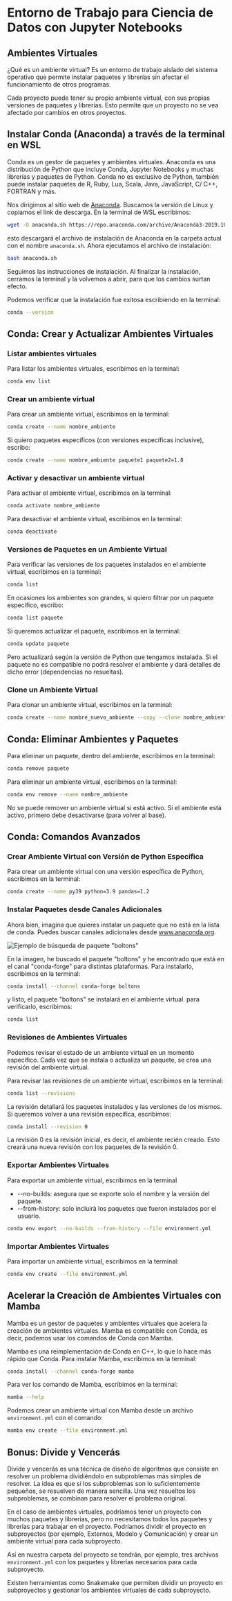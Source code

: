 # Entorno de Trabajo para Ciencia de Datos con Jupyter Notebooks

## Ambientes Virtuales

¿Qué es un ambiente virtual? Es un entorno de trabajo aislado del sistema operativo que permite instalar paquetes y librerías sin afectar el funcionamiento de otros programas.

Cada proyecto puede tener su propio ambiente virtual, con sus propias versiones de paquetes y librerías. Esto permite que un proyecto no se vea afectado por cambios en otros proyectos.

## Instalar Conda (Anaconda) a través de la terminal en WSL

Conda es un gestor de paquetes y ambientes virtuales. Anaconda es una distribución de Python que incluye Conda, Jupyter Notebooks y muchas librerías y paquetes de Python. Conda no es exclusivo de Python, también puede instalar paquetes de R, Ruby, Lua, Scala, Java, JavaScript, C/ C++, FORTRAN y más.

Nos dirigimos al sitio web de [Anaconda](https://www.anaconda.com/download). Buscamos la versión de Linux y copiamos el link de descarga. En la terminal de WSL escribimos:

```bash
wget -O anaconda.sh https://repo.anaconda.com/archive/Anaconda3-2019.10-Linux-x86_64.sh
```

esto descargará el archivo de instalación de Anaconda en la carpeta actual con el nombre `anaconda.sh`. Ahora ejecutamos el archivo de instalación:

```bash
bash anaconda.sh
```

Seguimos las instrucciones de instalación. Al finalizar la instalación, cerramos la terminal y la volvemos a abrir, para que los cambios surtan efecto.

Podemos verificar que la instalación fue exitosa escribiendo en la terminal:

```bash
conda --version
```

## Conda: Crear y Actualizar Ambientes Virtuales

### Listar ambientes virtuales

Para listar los ambientes virtuales, escribimos en la terminal:

```bash
conda env list
```

### Crear un ambiente virtual

Para crear un ambiente virtual, escribimos en la terminal:

```bash
conda create --name nombre_ambiente
```

Si quiero paquetes específicos (con versiones específicas inclusive), escribo:

```bash
conda create --name nombre_ambiente paquete1 paquete2=1.8
```

### Activar y desactivar un ambiente virtual

Para activar el ambiente virtual, escribimos en la terminal:

```bash
conda activate nombre_ambiente
```

Para desactivar el ambiente virtual, escribimos en la terminal:

```bash
conda deactivate
```

### Versiones de Paquetes en un Ambiente Virtual

Para verificar las versiones de los paquetes instalados en el ambiente virtual, escribimos en la terminal:

```bash
conda list
```

En ocasiones los ambientes son grandes, si quiero filtrar por un paquete específico, escribo:

```bash
conda list paquete
```

Si queremos actualizar el paquete, escribimos en la terminal:

```bash
conda update paquete
```

Pero actualizará según la versión de Python que tengamos instalada. Si el paquete no es compatible no podrá resolver el ambiente y dará detalles de dicho error (dependencias no resueltas).

### Clone un Ambiente Virtual

Para clonar un ambiente virtual, escribimos en la terminal:

```bash
conda create --name nombre_nuevo_ambiente --copy --clone nombre_ambiente_a_clonar
```

## Conda: Eliminar Ambientes y Paquetes

Para eliminar un paquete, dentro del ambiente, escribimos en la terminal:

```bash
conda remove paquete
```

Para eliminar un ambiente virtual, escribimos en la terminal:

```bash
conda env remove --name nombre_ambiente
```

No se puede remover un ambiente virtual si está activo. Si el ambiente está activo, primero debe desactivarse (para volver al base).

## Conda: Comandos Avanzados

### Crear Ambiente Virtual con Versión de Python Específica

Para crear un ambiente virtual con una versión específica de Python, escribimos en la terminal:

```bash
conda create --name py39 python=3.9 pandas=1.2
```

### Instalar Paquetes desde Canales Adicionales

Ahora bien, imagina que quieres instalar un paquete que no está en la lista de conda. Puedes buscar canales adicionales desde www.anaconda.org.

![Ejemplo de búsqueda de paquete "boltons"](image.png)

En la imagen, he buscado el paquete "boltons" y he encontrado que está en el canal "conda-forge" para distintas plataformas. Para instalarlo, escribimos en la terminal:

```bash
conda install --channel conda-forge boltons
```

y listo, el paquete "boltons" se instalará en el ambiente virtual. para verificarlo, escribimos:

```bash
conda list
```

### Revisiones de Ambientes Virtuales

Podemos revisar el estado de un ambiente virtual en un momento específico. Cada vez que se instala o actualiza un paquete, se crea una revisión del ambiente virtual.

Para revisar las revisiones de un ambiente virtual, escribimos en la terminal:

```bash
conda list --revisions
```

La revisión detallará los paquetes instalados y las versiones de los mismos. Si queremos volver a una revisión específica, escribimos:

```bash
conda install --revision 0
```

La revisión 0 es la revisión inicial, es decir, el ambiente recién creado. Esto creará una nueva revisión con los paquetes de la revisión 0.

### Exportar Ambientes Virtuales

Para exportar un ambiente virtual, escribimos en la terminal

* --no-builds: asegura que se exporte solo el nombre y la versión del paquete.
* --from-history: solo incluirá los paquetes que fueron instalados por el usuario.

```bash
conda env export --no-builds --from-history --file environment.yml
```

### Importar Ambientes Virtuales

Para importar un ambiente virtual, escribimos en la terminal:

```bash
conda env create --file environment.yml
```

## Acelerar la Creación de Ambientes Virtuales con Mamba

Mamba es un gestor de paquetes y ambientes virtuales que acelera la creación de ambientes virtuales. Mamba es compatible con Conda, es decir, podemos usar los comandos de Conda con Mamba.

Mamba es una reimplementación de Conda en C++, lo que lo hace más rápido que Conda. Para instalar Mamba, escribimos en la terminal:

```bash
conda install --channel conda-forge mamba
```

Para ver los comando de Mamba, escribimos en la terminal:

```bash
mamba --help
```

Podemos crear un ambiente virtual con Mamba desde un archivo `environment.yml` con el comando:

```bash
mamba env create --file environment.yml
```

## Bonus: Divide y Vencerás

Divide y vencerás es una técnica de diseño de algoritmos que consiste en resolver un problema dividiéndolo en subproblemas más simples de resolver. La idea es que si los subproblemas son lo suficientemente pequeños, se resuelven de manera sencilla. Una vez resueltos los subproblemas, se combinan para resolver el problema original.

En el caso de ambientes virtuales, podríamos tener un proyecto con muchos paquetes y librerías, pero no necesitamos todos los paquetes y librerías para trabajar en el proyecto. Podríamos dividir el proyecto en subproyectos (por ejemplo, Externos, Modelo y Comunicación) y crear un ambiente virtual para cada subproyecto.

Así en nuestra carpeta del proyecto se tendrán, por ejemplo, tres archivos `environment.yml` con los paquetes y librerías necesarios para cada subproyecto.

Existen herramientas como Snakemake que permiten dividir un proyecto en subproyectos y gestionar los ambientes virtuales de cada subproyecto.
